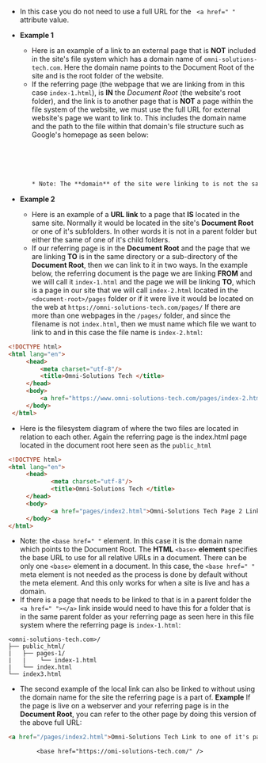 







* In this case you do not need to use a full URL for the ` <a href=" "` attribute value.

* **Example 1**
	* Here is an example of a link to an external page that is **NOT** included in the site's file system which has a domain name of `omni-solutions-tech.com`. Here the domain name points to the Document Root of the site and is the root folder of the website.
	* If the referring page (the webpage that we are linking from in this case `index-1.html`), is **IN** the *Document Root* (the website's root folder), and the link is to another page that is **NOT** a page within the file system of the website, we must use the full URL for external website's page we want to link to. This includes the domain name and the path to the file within that domain's file structure such as Google's homepage as seen below:
		```html





		* Note: The **domain** of the site were linking to is not the same domain as the domain that our referring page is in. Our page is in the Document Root of the domain, `omni-solutions-tech.com`, therefore we MUST use a full URL to link to Google's page. (The `index.html` page is not needed because when going to a domain, the `index.html` page of any site is by default always given first).

* **Example 2**
	* Here is an example of a **URL link** to a page that **IS** located in the same site. Normally it would be located in the site's **Document Root** or one of it's subfolders. 	In other words it is not in a parent folder but either the same of one of it's child folders.
	* If our referring page is in the **Document Root** and the page that we are linking **TO** is in the same directory or a sub-directory of the **Document Root**, then we can link to it in two ways. In the example below, the referring document is the page we are linking **FROM** and we will call it `index-1.html` and the page we will be linking **TO**, which is a page in our site that we will call `index-2.html` located in  the `<document-root>/pages` folder or if it were live it would be located on the web at `https://omni-solutions-tech.com/pages/` If there are more than one webpages in the `/pages/` folder, and since the filename is not `index.html`, then we must name which file we want to link to and in this case the file name is `index-2.html`:

```html
<!DOCTYPE html>
<html lang="en">
	 <head>
		 <meta charset="utf-8"/>
		 <title>Omni-Solutions Tech </title>
	 </head>
	 <body>
		 <a href="https://www.omni-solutions-tech.com/pages/index-2.html">Omni-Solutions Tech Page 2 Link</a>
	 </body>
 </html>
```
* Here is the filesystem diagram of where the two files are located in relation to each other. Again the referring page is the index.html page located in the document root here seen as the `public_html`



```html
<!DOCTYPE html>
<html lang="en">
	 <head>
			<meta charset="utf-8"/>
			<title>Omni-Solutions Tech </title>
	 </head>
	 <body>
			<a href="pages/index2.html">Omni-Solutions Tech Page 2 Link</a>
	 </body>
</html>
```

* Note: the `<base href=" "` element. In this case it is the domain name which points to the Document Root. The **HTML** `<base>` **element** specifies the base URL to use for all relative URLs in a document. There can be only one `<base>` element in a document. In this case, the `<base href=" "` meta element is not needed as the process is done by default without the meta element. And this only works for when a site is live and has a domain.
* If there is a page that needs to be linked to that is in a parent folder the `<a href=" "></a>` link inside would need to have this for a folder that is in the same parent folder as your referring page as seen here in this file system where the referring page is `index-1.html`:
```
<omni-solutions-tech.com>/
├── public_html/
|   ├── pages-1/
|   |    └── index-1.html
|   └── index.html
└── index3.html

```



* The second example of the local link can also be linked to without using the domain name for the site the referring page is a part of.
**Example** If the page is live on a webserver and your referring page is in the **Document Root**, you can refer to the other page by doing this version of the above full URL:
```html
<a href="/pages/index2.html">Omni-Solutions Tech Link to one of it's pages</a>
```

			<base href="https://omi-solutions-tech.com/" />
